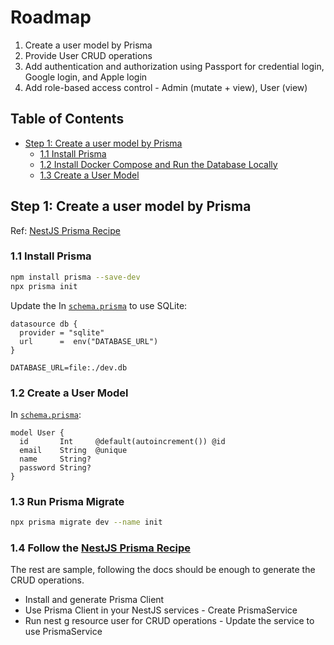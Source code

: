 # Roadmap

1. Create a user model by Prisma
2. Provide User CRUD operations
3. Add authentication and authorization using Passport for credential login, Google login, and Apple login
4. Add role-based access control - Admin (mutate + view), User (view)

## Table of Contents

- [Step 1: Create a user model by Prisma](#step-1-create-a-user-model-by-prisma)
  - [1.1 Install Prisma](#11-install-prisma)
  - [1.2 Install Docker Compose and Run the Database Locally](#12-install-docker-compose-and-run-the-database-locally)
  - [1.3 Create a User Model](#13-create-a-user-model)

## Step 1: Create a user model by Prisma

Ref: [NestJS Prisma Recipe](https://docs.nestjs.com/recipes/prisma)

### 1.1 Install Prisma

```sh
npm install prisma --save-dev
npx prisma init
```

Update the In [`schema.prisma`](prisma\schema.prisma) to use SQLite:

```prisma
datasource db {
  provider = "sqlite"
  url      =  env("DATABASE_URL")
}
```

```
DATABASE_URL=file:./dev.db
```

### 1.2 Create a User Model

In [`schema.prisma`](prisma\schema.prisma):

```prisma
model User {
  id       Int     @default(autoincrement()) @id
  email    String  @unique
  name     String?
  password String?
}
```

### 1.3 Run Prisma Migrate

```sh
npx prisma migrate dev --name init
```

### 1.4 Follow the [NestJS Prisma Recipe](https://docs.nestjs.com/recipes/prisma)

The rest are sample, following the docs should be enough to generate the CRUD operations.

- Install and generate Prisma Client
- Use Prisma Client in your NestJS services - Create PrismaService
- Run nest g resource user for CRUD operations - Update the service to use PrismaService

